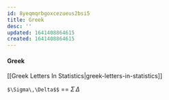 ```yaml
---
id: 8yeqmqrbgoxcezueus2bsi5
title: Greek
desc: ''
updated: 1641408864615
created: 1641408864615
---
```



#### Greek

[[Greek Letters In Statistics|greek-letters-in-statistics]]

`$\Sigma\,\Delta$$` == $\Sigma\,\Delta$
